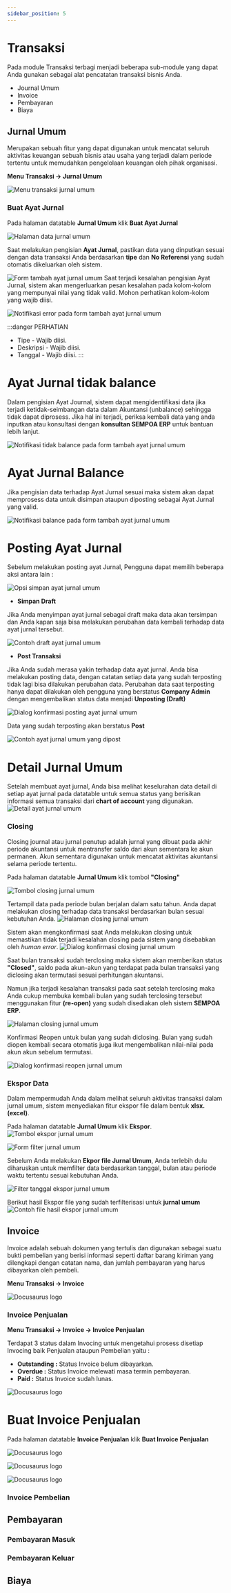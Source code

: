 ```yaml
---
sidebar_position: 5
---
```


# Transaksi
Pada module Transaksi terbagi menjadi beberapa sub-module yang dapat Anda gunakan sebagai alat pencatatan transaksi bisnis Anda.
- Journal Umum 
- Invoice
- Pembayaran
- Biaya

## Jurnal Umum
Merupakan sebuah fitur yang dapat digunakan untuk mencatat seluruh aktivitas keuangan sebuah bisnis atau usaha yang terjadi dalam periode tertentu untuk memudahkan pengelolaan keuangan oleh pihak organisasi.

**Menu Transaksi -> Jurnal Umum**

![Menu transaksi jurnal umum](/img/trx-menu.PNG)

### Buat Ayat Jurnal

Pada halaman datatable **Jurnal Umum** klik **Buat Ayat Jurnal**

![Halaman data jurnal umum](/img/dt-jurnal-umum.PNG)

Saat melakukan pengisian **Ayat Jurnal**, pastikan data yang dinputkan sesuai dengan data transaksi Anda berdasarkan **tipe** dan **No Referensi** yang sudah otomatis dikeluarkan oleh sistem.


![Form tambah ayat jurnal umum](/img/form-ayat-jurnal.PNG)
Saat terjadi kesalahan pengisian Ayat Jurnal, sistem akan mengerluarkan pesan kesalahan pada kolom-kolom yang mempunyai nilai yang tidak valid. Mohon perhatikan kolom-kolom yang wajib diisi.


![Notifikasi error pada form tambah ayat jurnal umum](/img/form-jurnal-required.PNG)


:::danger PERHATIAN
- Tipe - Wajib diisi.
- Deskripsi - Wajib diisi.
- Tanggal - Wajib diisi.
:::     


# Ayat Jurnal tidak balance

Dalam pengisian Ayat Journal, sistem dapat mengidentifikasi data jika terjadi ketidak-seimbangan data dalam Akuntansi (unbalance) sehingga tidak dapat diprosess. Jika hal ini terjadi, periksa kembali data yang anda inputkan atau konsultasi dengan **konsultan SEMPOA ERP** untuk bantuan lebih lanjut.

![Notifikasi tidak balance pada form tambah ayat jurnal umum](/img/non-balance-jurnal.PNG)

# Ayat Jurnal Balance

Jika pengisian data terhadap Ayat Jurnal sesuai maka sistem akan dapat memprosess data untuk disimpan ataupun diposting sebagai Ayat Jurnal yang valid.

![Notifikasi balance pada form tambah ayat jurnal umum](/img/balance-ayat-jurnal.PNG)

# Posting Ayat Jurnal
Sebelum melakukan posting ayat Jurnal, Pengguna dapat memilih beberapa aksi antara lain :




![Opsi simpan ayat jurnal umum](/img/pre-submit-jurnalumum.PNG)

- **Simpan Draft**

Jika Anda menyimpan ayat jurnal sebagai draft maka data akan tersimpan dan Anda kapan saja bisa melakukan perubahan data kembali terhadap data ayat jurnal tersebut.

![Contoh draft ayat jurnal umum](/img/ayat-jurnal-draft.PNG)

- **Post Transaksi**

Jika Anda sudah merasa yakin terhadap data ayat jurnal. Anda bisa melakukan posting data, dengan catatan setiap data yang sudah terposting tidak lagi bisa dilakukan perubahan data.
Perubahan data saat terposting hanya dapat dilakukan oleh pengguna yang berstatus **Company Admin** dengan mengembalikan status data menjadi **Unposting (Draft)**

![Dialog konfirmasi posting ayat jurnal umum](/img/konfrim-post-jurnal.PNG)

Data yang sudah terposting akan berstatus **Post**

![Contoh ayat jurnal umum yang dipost](/img/post-jurnal.PNG)

# Detail Jurnal Umum
Setelah membuat ayat jurnal, Anda bisa melihat keselurahan data detail di setiap ayat jurnal pada datatable untuk semua status yang berisikan informasi semua transaksi dari **chart of account** yang digunakan.
![Detail ayat jurnal umum](/img/detail-jurnal.PNG)

### Closing
Closing journal atau jurnal penutup adalah jurnal yang dibuat pada akhir periode akuntansi untuk mentransfer saldo dari akun sementara ke akun permanen. Akun sementara digunakan untuk mencatat aktivitas akuntansi selama periode tertentu.


Pada halaman datatable **Jurnal Umum** klik tombol **"Closing"**

![Tombol closing jurnal umum](/img/closing-btn.PNG)

Tertampil data pada periode bulan berjalan dalam satu tahun. Anda dapat melakukan closing terhadap data transaksi berdasarkan bulan sesuai kebutuhan Anda.
![Halaman closing jurnal umum](/img/dt-closing.PNG)

Sistem akan mengkonfirmasi saat Anda melakukan closing untuk memastikan tidak terjadi kesalahan closing pada sistem yang disebabkan oleh *human error*.
![Dialog konfirmasi closing jurnal umum](/img/konfrim-closing.PNG)

Saat bulan transaksi sudah terclosing maka sistem akan memberikan status **"Closed"**, saldo pada akun-akun yang terdapat pada bulan transaksi yang diclosing akan termutasi sesuai perhitungan akuntansi.

Namun jika terjadi kesalahan transaksi pada saat setelah terclosing maka Anda cukup membuka kembali bulan yang sudah terclosing tersebut menggunakan fitur **(re-open)** yang sudah disediakan oleh sistem **SEMPOA ERP**.

![Halaman closing jurnal umum](/img/reopen-closing.PNG)

Konfirmasi Reopen untuk bulan yang sudah diclosing. Bulan yang sudah diopen kembali secara otomatis juga ikut mengembalikan nilai-nilai pada akun akun sebelum termutasi.

![Dialog konfirmasi reopen jurnal umum](/img/konfrim-reopen.PNG)

### Ekspor Data
Dalam mempermudah Anda dalam melihat seluruh aktivitas transaksi dalam jurnal umum, sistem menyediakan fitur ekspor file dalam bentuk **xlsx. (excel)**.

Pada halaman datatable **Jurnal Umum** klik **Ekspor**.
![Tombol ekspor jurnal umum](/img/ekspor-jurnal.PNG)

![Form filter jurnal umum](/img/ekspor-jurnal-1.PNG)

Sebelum Anda melakukan **Ekpor file Jurnal Umum**, Anda terlebih dulu diharuskan untuk memfilter data berdasarkan tanggal, bulan atau periode waktu tertentu sesuai kebutuhan Anda.

![Filter tanggal ekspor jurnal umum](/img/filter-ekspor-jurnal.PNG)

Berikut hasil Ekspor file yang sudah terfilterisasi untuk **jurnal umum**
![Contoh file hasil ekspor jurnal umum](/img/contoh-ekspor-jurnal.PNG)


## Invoice
Invoice adalah sebuah dokumen yang tertulis dan digunakan sebagai suatu bukti pembelian yang berisi informasi seperti daftar barang kiriman yang dilengkapi dengan catatan nama, dan jumlah pembayaran yang harus dibayarkan oleh pembeli.

**Menu Transaksi -> Invoice**

![Docusaurus logo](/img/menu-inv.PNG)


### Invoice Penjualan
**Menu Transaksi -> Invoice -> Invoice Penjualan**

Terdapat 3 status dalam Invocing untuk mengetahui prosess disetiap Invocing baik Penjualan ataupun Pembelian yaitu :

- **Outstanding :** Status Invoice belum dibayarkan.
- **Overdue :** Status Invoice melewati masa termin pembayaran.
- **Paid :** Status Invoice sudah lunas.

![Docusaurus logo](/img/dt-inv-penjualan.PNG)

# Buat Invoice Penjualan
Pada halaman datatable **Invoice Penjualan** klik **Buat Invoice Penjualan**

![Docusaurus logo](/img/inv-jual-1.PNG)



![Docusaurus logo](/img/inv-jual-2.PNG)


![Docusaurus logo](/img/inv-jual-6.PNG)


### Invoice Pembelian

## Pembayaran

### Pembayaran Masuk

### Pembayaran Keluar

## Biaya

